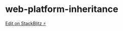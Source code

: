 # web-platform-inheritance

[Edit on StackBlitz ⚡️](https://stackblitz.com/edit/web-platform-qj8tcf)